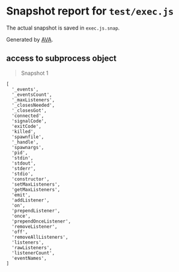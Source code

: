 # Snapshot report for `test/exec.js`

The actual snapshot is saved in `exec.js.snap`.

Generated by [AVA](https://avajs.dev).

## access to subprocess object

> Snapshot 1

    [
      '_events',
      '_eventsCount',
      '_maxListeners',
      '_closesNeeded',
      '_closesGot',
      'connected',
      'signalCode',
      'exitCode',
      'killed',
      'spawnfile',
      '_handle',
      'spawnargs',
      'pid',
      'stdin',
      'stdout',
      'stderr',
      'stdio',
      'constructor',
      'setMaxListeners',
      'getMaxListeners',
      'emit',
      'addListener',
      'on',
      'prependListener',
      'once',
      'prependOnceListener',
      'removeListener',
      'off',
      'removeAllListeners',
      'listeners',
      'rawListeners',
      'listenerCount',
      'eventNames',
    ]
